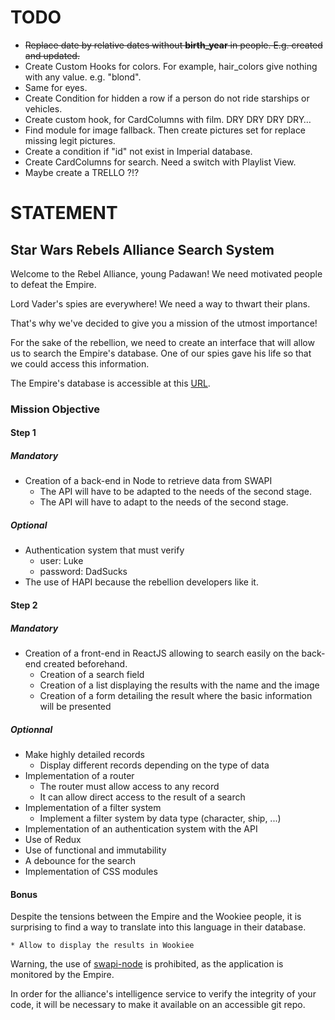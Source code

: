 # TODO

* ~~Replace date by relative dates without **birth_year** in people. E.g. created and updated.~~ 
* Create Custom Hooks for colors. For example, hair_colors give nothing with any value. e.g. "blond".
* Same for eyes.
* Create Condition for hidden a row if a person do not ride starships or vehicles.
* Create custom hook, for CardColumns with film. DRY DRY DRY DRY…
* Find module for image fallback. Then create pictures set for replace missing legit pictures.
* Create a condition if "id" not exist in Imperial database.   
* Create CardColumns for search. Need a switch with Playlist View.
* Maybe create a TRELLO ?!?

# STATEMENT

## Star Wars Rebels Alliance Search System

Welcome to the Rebel Alliance, young Padawan!
We need motivated people to defeat the Empire.

Lord Vader's spies are everywhere!
We need a way to thwart their plans.

That's why we've decided to give you a mission of the utmost importance!

For the sake of the rebellion, we need to create an interface that will allow us to search the Empire's database.
One of our spies gave his life so that we could access this information.

The Empire's database is accessible at this [URL](https://swapi.dev/).

### Mission Objective

#### Step 1

##### Mandatory

* Creation of a back-end in Node to retrieve data from SWAPI
    * The API will have to be adapted to the needs of the second stage.
    * The API will have to adapt to the needs of the second stage.

##### Optional

* Authentication system that must verify
    * user: Luke
    * password: DadSucks
* The use of HAPI because the rebellion developers like it.

#### Step 2

##### Mandatory

* Creation of a front-end in ReactJS allowing to search easily on the back-end created beforehand.
   * Creation of a search field
   * Creation of a list displaying the results with the name and the image
   * Creation of a form detailing the result where the basic information will be presented

##### Optionnal


* Make highly detailed records
    * Display different records depending on the type of data
* Implementation of a router
    * The router must allow access to any record
    * It can allow direct access to the result of a search
* Implementation of a filter system
    * Implement a filter system by data type (character, ship, ...)
* Implementation of an authentication system with the API
* Use of Redux
* Use of functional and immutability
* A debounce for the search
* Implementation of CSS modules

#### Bonus

Despite the tensions between the Empire and the Wookiee people, it is surprising to find a way to translate into this language in their database.

    * Allow to display the results in Wookiee

Warning, the use of [swapi-node](https://www.npmjs.com/package/swapi-node) is prohibited, as the application is monitored by the Empire.

In order for the alliance's intelligence service to verify the integrity of your code, it will be necessary to make it available on an accessible git repo.
